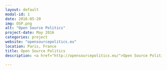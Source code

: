 ```yaml
---
layout: default
modal-id: 1
date: 2016-05-20
img: OSP.png
alt: "Open Source Politics"
project-date: May 2016
categories: project
website: "opensourcepolitics.eu"
location: Paris, France
title: Open Source Politics
description: <a href="http://opensourcepolitics.eu/">Open Source Politics</a> is a company whose purpose is to bring the best open source solutions to organization that choose democracy has their operating system. We provide our client with customized software development, platform maintenance and strategies on how to make their public participate on online.  

---
```

